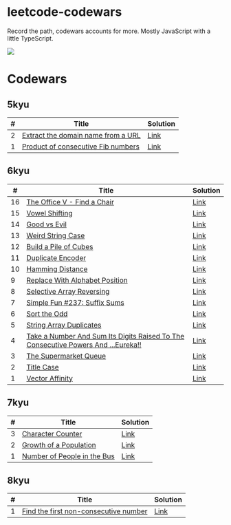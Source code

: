 # leetcode-codewars
Record the path, codewars accounts for more.
Mostly JavaScript with a little TypeScript.

![](https://www.codewars.com/users/Celine10/badges/large)

# Codewars

## 5kyu
| #  | Title | Solution |
|----|-------|----------|
| 2  | [Extract the domain name from a URL](https://www.codewars.com/kata/514a024011ea4fb54200004b/javascript) | [Link](./codewars/5kyu/extract-the-domain-name-from-a-url.md) |
| 1  | [Product of consecutive Fib numbers](https://www.codewars.com/kata/5541f58a944b85ce6d00006a/javascript) | [Link](./codewars/5kyu/product-of-consecutive-fib-numbers.md) |

## 6kyu
| #  | Title | Solution |
|----|-------|----------|
| 16  | [The Office V - Find a Chair](https://www.codewars.com/kata/57f6051c3ff02f3b7300008b/javascript) | [Link](./codewars/6kyu/the-office-v-find-a-chair.md) |
| 15  | [Vowel Shifting](https://www.codewars.com/kata/577e277c9fb2a5511c00001d/javascript) | [Link](./codewars/6kyu/vowel-shifting.md) |
| 14  | [Good vs Evil](https://www.codewars.com/kata/52761ee4cffbc69732000738/javascript) | [Link](./codewars/6kyu/good-vs-evil.md) |
| 13  | [Weird String Case](https://www.codewars.com/kata/52b757663a95b11b3d00062d/javascript) | [Link](./codewars/6kyu/weird-string-case.md) |
| 12 | [Build a Pile of Cubes](https://www.codewars.com/kata/5592e3bd57b64d00f3000047/javascript) | [Link](./codewars/6kyu/build-a-pile-of-cubes.md) |
| 11 | [Duplicate Encoder](https://www.codewars.com/kata/54b42f9314d9229fd6000d9c/javascript) | [Link](./codewars/6kyu/duplicate-encoder.md) |
| 10 | [Hamming Distance](https://www.codewars.com/kata/5410c0e6a0e736cf5b000e69/javascript) | [Link](./codewars/6kyu/hamming-distance.md) |
| 9  | [Replace With Alphabet Position](https://www.codewars.com/kata/546f922b54af40e1e90001da/javascript) | [Link](./codewars/6kyu/replace-with-alphabet-position.md) |
| 8  | [Selective Array Reversing](https://www.codewars.com/kata/58f6000bc0ec6451960000fd/javascript) | [Link](./codewars/6kyu/selective-array-reversing.md) |
| 7  | [Simple Fun #237: Suffix Sums](https://www.codewars.com/kata/590938089ff3d186cb00004c/javascript) | [Link](./codewars/6kyu/simple-fun-237-suffix-sums.md) |
| 6  | [Sort the Odd](https://www.codewars.com/kata/578aa45ee9fd15ff4600090d/javascript) | [Link](./codewars/6kyu/sort-the-odd.md) |
| 5  | [String Array Duplicates](https://www.codewars.com/kata/59f08f89a5e129c543000069/javascript) | [Link](./codewars/6kyu/string-array-duplicates.md) |
| 4  | [Take a Number And Sum Its Digits Raised To The Consecutive Powers And ...Eureka!!](https://www.codewars.com/kata/5626b561280a42ecc50000d1/javascript) | [Link](./codewars/6kyu/take-a-number-and-sum-its-digits-raised-to-the-consecutive-powers-and-eureka.md) |
| 3  | [The Supermarket Queue](https://www.codewars.com/kata/57b06f90e298a7b53d000a86/javascript) | [Link](./codewars/6kyu/the-supermarket-queue.md) |
| 2  | [Title Case](https://www.codewars.com/kata/5202ef17a402dd033c000009/javascript) | [Link](./codewars/6kyu/title-case.md) |
| 1  | [Vector Affinity](https://www.codewars.com/kata/5498505a43e0fd83620010a9/javascript) | [Link](./codewars/6kyu/vector-affinity.md) |

## 7kyu
| # | Title | Solution |
|---|-------|----------|
| 3 | [Character Counter](https://www.codewars.com/kata/56786a687e9a88d1cf00005d/javascript) | [Link](./codewars/7kyu/character-counter.md)|
| 2 | [Growth of a Population](https://www.codewars.com/kata/563b662a59afc2b5120000c6/javascript) | [Link](./codewars/7kyu/growth-of-a-population.md)|
| 1 | [Number of People in the Bus](https://www.codewars.com/kata/5648b12ce68d9daa6b000099/javascript) | [Link](./codewars/7kyu/number-of-people-in-the-bus.md)|

## 8kyu
| # | Title | Solution |
|---|-------|----------|
| 1 | [Find the first non-consecutive number](https://www.codewars.com/kata/58f8a3a27a5c28d92e000144/javascript) | [Link](./codewars/8kyu/find-the-first-non-consecutive-number.md)|